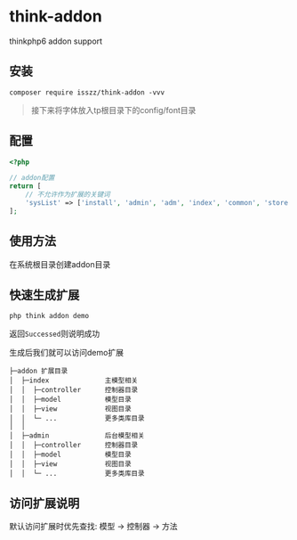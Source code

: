 # think-addon

thinkphp6 addon support

## 安装

```shell
composer require isszz/think-addon -vvv
```

> 接下来将字体放入tp根目录下的config/font目录

## 配置

```php
<?php

// addon配置
return [
    // 不允许作为扩展的关键词
    'sysList' => ['install', 'admin', 'adm', 'index', 'common', 'store', 'user', 'api', 'article', 'pay', 'public', 'app'],
];
```

## 使用方法

在系统根目录创建addon目录

## 快速生成扩展

```shell
php think addon demo
```

返回`Successed`则说明成功

生成后我们就可以访问demo扩展

```
├─addon 扩展目录
│  ├─index              主模型相关
│  │  ├─controller      控制器目录
│  │  ├─model           模型目录
│  │  ├─view            视图目录
│  │  └─ ...            更多类库目录
│  │ 
│  ├─admin              后台模型相关
│  │  ├─controller      控制器目录
│  │  ├─model           模型目录
│  │  ├─view            视图目录
│  │  └─ ...            更多类库目录
```

## 访问扩展说明

默认访问扩展时优先查找: 模型 -> 控制器 -> 方法